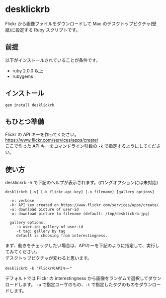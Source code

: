 # desklickrb

Flickr から画像ファイルをダウンロードして Mac のデスクトップピクチャ(壁紙)に設定する Ruby スクリプトです。  

## 前提

以下がインストールされていることが条件です。

- ruby 2.0.0 以上
- rubygems

## インストール

```
gem install desklickrb
```

## もひとつ準備

Flickr の API キーを作ってください。 <https://www.flickr.com/services/apps/create/>  
ここで作った API キーをコマンドライン引数の `-k` で指定するようにしてください。

## 使い方

desklickrb -h で下記のヘルプが表示されます。(ロングオプションには未対応)

```
desklickrb [-v] [-k flickr-api-key] [-o filename] [gallery options]

  -v: verbose
  -k: API key created on https://www.flickr.com/services/apps/create/
  -u: download picture of user-id
  -o: download picture to filename (default: /tmp/desklickrb.jpg)

  gallery options:
     -u user-id: gallery of user-id
     -t tag: gallery by tag
     default is choosing from interestingness.
```

まず、動きをチェックしたい場合は、APIキーを下記のように指定して、実行してみてください。  
デスクトップピクチャが変わると思います。

`desklickrb -k "FlickrのAPIキー"`

デフォルトでは Flickr の interestingness から画像をランダムで選択してダウンロードします。
`-u` で指定ユーザのもの、`-t` で指定したタグのものをダウンロードします。
